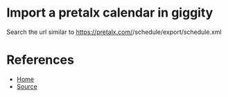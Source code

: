 # Import a pretalx calendar in giggity

Search the url similar to https://pretalx.com/<conference-name>/schedule/export/schedule.xml

# References

- [Home](https://pretalx.com/p/about/)
- [Source](https://github.com/pretalx/pretalx)
